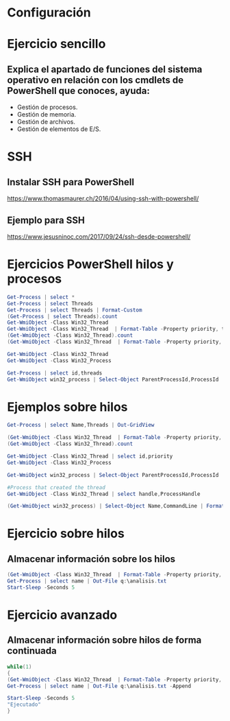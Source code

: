 # Configuración 

# Ejercicio sencillo
## Explica el apartado de funciones del sistema operativo en relación con los cmdlets de PowerShell que conoces, ayuda:
- Gestión de procesos.
- Gestión de memoria.
- Gestión de archivos.
- Gestión de elementos de E/S.

# SSH

## Instalar SSH para PowerShell
https://www.thomasmaurer.ch/2016/04/using-ssh-with-powershell/

## Ejemplo para SSH
https://www.jesusninoc.com/2017/09/24/ssh-desde-powershell/

# Ejercicios PowerShell hilos y procesos

```PowerShell
Get-Process | select *
Get-Process | select Threads
Get-Process | select Threads | Format-Custom
(Get-Process | select Threads).count
Get-WmiObject -Class Win32_Thread
Get-WmiObject -Class Win32_Thread  | Format-Table -Property priority, thread*, User*Time, kernel*Time 
(Get-WmiObject -Class Win32_Thread).count
(Get-WmiObject -Class Win32_Thread  | Format-Table -Property priority, thread*, User*Time, kernel*Time).count
```

```PowerShell
Get-WmiObject -Class Win32_Thread
Get-WmiObject -Class Win32_Process
```

```PowerShell
Get-Process | select id,threads
Get-WmiObject win32_process | Select-Object ParentProcessId,ProcessId
```
# Ejemplos sobre hilos

```PowerShell
Get-Process | select Name,Threads | Out-GridView

(Get-WmiObject -Class Win32_Thread  | Format-Table -Property priority, thread*, User*Time, kernel*Time ).count
(Get-WmiObject -Class Win32_Thread).count

Get-WmiObject -Class Win32_Thread | select id,priority
Get-WmiObject -Class Win32_Process

Get-WmiObject win32_process | Select-Object ParentProcessId,ProcessId

#Process that created the thread
Get-WmiObject -Class Win32_Thread | select handle,ProcessHandle

(Get-WmiObject win32_process) | Select-Object Name,CommandLine | Format-Custom
```

# Ejercicio sobre hilos

## Almacenar información sobre los hilos
```PowerShell
(Get-WmiObject -Class Win32_Thread  | Format-Table -Property priority, thread*, User*Time, kernel*Time ).count | Out-File q:\analisis.txt
Get-Process | select name | Out-File q:\analisis.txt
Start-Sleep -Seconds 5
```

# Ejercicio avanzado

## Almacenar información sobre hilos de forma continuada
```PowerShell
while(1)
{
(Get-WmiObject -Class Win32_Thread  | Format-Table -Property priority, thread*, User*Time, kernel*Time ).count | Out-File q:\analisis.txt -Append
Get-Process | select name | Out-File q:\analisis.txt -Append

Start-Sleep -Seconds 5
"Ejecutado"
}
```

